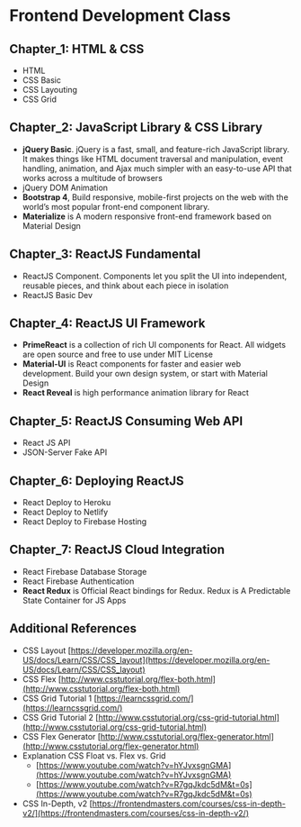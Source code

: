 # Frontend Development Class

## Chapter_1: HTML & CSS

- HTML
- CSS Basic
- CSS Layouting
- CSS Grid

## Chapter_2: JavaScript Library & CSS Library

- **jQuery Basic**. jQuery is a fast, small, and feature-rich JavaScript library. It makes things like HTML document traversal and manipulation, event handling, animation, and Ajax much simpler with an easy-to-use API that works across a multitude of browsers
- jQuery DOM Animation
- **Bootstrap 4**, Build responsive, mobile-first projects on the web with the world’s most popular front-end component library.
- **Materialize** is A modern responsive front-end framework based on Material Design

## Chapter_3: ReactJS Fundamental

- ReactJS Component. Components let you split the UI into independent, reusable pieces, and think about each piece in isolation
- ReactJS Basic Dev

## Chapter_4: ReactJS UI Framework

- **PrimeReact** is a collection of rich UI components for React. All widgets are open source and free to use under MIT License
- **Material-UI** is React components for faster and easier web development. Build your own design system, or start with Material Design
- **React Reveal** is high performance animation library for React

## Chapter_5: ReactJS Consuming Web API

- React JS API
- JSON-Server Fake API

## Chapter_6: Deploying ReactJS

- React Deploy to Heroku
- React Deploy to Netlify
- React Deploy to Firebase Hosting

## Chapter_7: ReactJS Cloud Integration

- React Firebase Database Storage
- React Firebase Authentication
- **React Redux** is Official React bindings for Redux. Redux is A Predictable State Container for JS Apps

## Additional References

- CSS Layout [https://developer.mozilla.org/en-US/docs/Learn/CSS/CSS_layout](https://developer.mozilla.org/en-US/docs/Learn/CSS/CSS_layout)
- CSS Flex [http://www.csstutorial.org/flex-both.html](http://www.csstutorial.org/flex-both.html)
- CSS Grid Tutorial 1 [https://learncssgrid.com/](https://learncssgrid.com/)
- CSS Grid Tutorial 2 [http://www.csstutorial.org/css-grid-tutorial.html](http://www.csstutorial.org/css-grid-tutorial.html)
- CSS Flex Generator [http://www.csstutorial.org/flex-generator.html](http://www.csstutorial.org/flex-generator.html)
- Explanation CSS Float vs. Flex vs. Grid
  - [https://www.youtube.com/watch?v=hYJvxsgnGMA](https://www.youtube.com/watch?v=hYJvxsgnGMA)
  - [https://www.youtube.com/watch?v=R7gqJkdc5dM&t=0s](https://www.youtube.com/watch?v=R7gqJkdc5dM&t=0s)
- CSS In-Depth, v2 [https://frontendmasters.com/courses/css-in-depth-v2/](https://frontendmasters.com/courses/css-in-depth-v2/)
